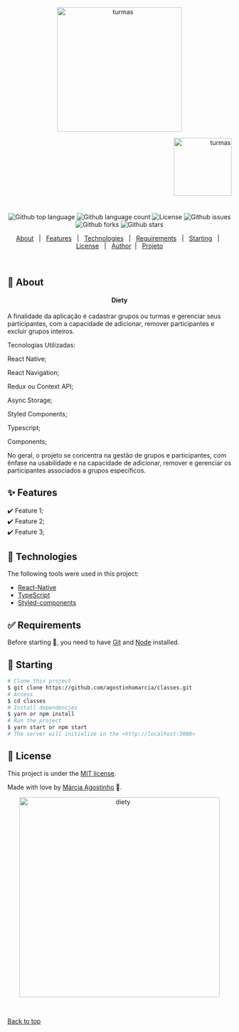 <p align="center">
   <img src="https://media.giphy.com/media/Y4QLl2Kyj4WiRDNgvc/giphy.gif" alt="turmas" width="280"/>
</p>

<p align="right">
   <img src="https://media.giphy.com/media/wVgmko2smMfkeNO1tE/giphy.gif" alt="turmas" width="130"/>
</p>

<h1 align="center"></h1>

<p align="center">
  <img alt="Github top language" src="https://img.shields.io/github/languages/top/agostinhomarcia/classes?color=00875F">

  <img alt="Github language count" src="https://img.shields.io/github/languages/count/agostinhomarcia/classes?color=00875F">

  <img alt="License" src="https://img.shields.io/github/license/agostinhomarcia/classes?color=00875F">

   <img alt="Github issues" src="https://img.shields.io/github/issues/agostinhomarcia/classes?color=00875F" />

   <img alt="Github forks" src="https://img.shields.io/github/forks/agostinhomarcia/classes?color=00875F" />

   <img alt="Github stars" src="https://img.shields.io/github/stars/agostinhomarcia/classes?color=00875F" /> 
</p>

<p align="center">
  <a href="#dart-about">About</a> &#xa0; | &#xa0; 
  <a href="#sparkles-features">Features</a> &#xa0; | &#xa0;
  <a href="#rocket-technologies">Technologies</a> &#xa0; | &#xa0;
  <a href="#white_check_mark-requirements">Requirements</a> &#xa0; | &#xa0;
  <a href="#checkered_flag-starting">Starting</a> &#xa0; | &#xa0;
  <a href="#memo-license">License</a> &#xa0; | &#xa0;
  <a href="https://github.com/agostinhomarcia" target="_blank">Author</a>&#xa0; | &#xa0
  <a href="#" target="_blank" rel="noopener noreferrer">Projeto</a>
</p>

<br>

## :dart: About

<h4 align="center"> Diety </h4>

<p>
   A finalidade da aplicação é cadastrar grupos ou turmas e gerenciar seus participantes, com a capacidade de adicionar, remover participantes e excluir grupos inteiros.

Tecnologias Utilizadas:

React Native;

React Navigation;

Redux ou Context API;

Async Storage;

Styled Components;

Typescript;

Components;

No geral, o projeto se concentra na gestão de grupos e participantes, com ênfase na usabilidade e na capacidade de adicionar, remover e gerenciar os participantes associados a grupos específicos. </p>

</p>

## :sparkles: Features

:heavy_check_mark: Feature 1;\
:heavy_check_mark: Feature 2;\
:heavy_check_mark: Feature 3;

## :rocket: Technologies

The following tools were used in this project:

- [React-Native](https://reactnative.dev/docs/getting-started)
- [TypeScript](https://www.w3schools.com/typescript/)
- [Styled-components](https://styled-components.com/)

## :white_check_mark: Requirements

Before starting :checkered_flag:, you need to have [Git](https://git-scm.com) and [Node](https://nodejs.org/en/) installed.

## :checkered_flag: Starting

```bash
# Clone this project
$ git clone https://github.com/agostinhomarcia/classes.git
# Access
$ cd classes
# Install dependencies
$ yarn or npm install
# Run the project
$ yarn start or npm start
# The server will initialize in the <http://localhost:3000>
```

## :memo: License

This project is under the [MIT license](./License).

Made with love by [Márcia Agostinho](https://github.com/agostinhomarcia) 🚀.

<p align="center">
   <img src="https://media.giphy.com/media/dTzjm4RsZrIvjDRFKu/giphy.gif" alt="diety" width="450"/>
</p>

&#xa0;

<a href="#top">Back to top </a>
